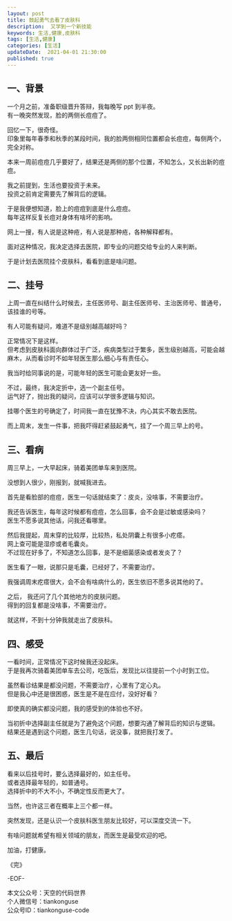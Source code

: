 ```yaml
---   
layout: post  
title: 鼓起勇气去看了皮肤科   
description:  又学到一个新技能          
keywords: 生活,健康,皮肤科  
tags: [生活,健康]    
categories: [生活]  
updateDate:  2021-04-01 21:30:00  
published: true  
---  
```



## 一、背景  


一个月之前，准备职级晋升答辩，我每晚写 ppt 到半夜。  
有一晚突然发现，脸的两侧长痘痘了。  


回忆一下，很奇怪。  
印象里每年春季和秋季的某段时间，我的脸两侧相同位置都会长痘痘，每侧两个，完全对称。   


本来一周前痘痘几乎要好了，结果还是两侧的那个位置，不知怎么，又长出新的痘痘。  


我之前提到，生活也要投资于未来。  
投资之前肯定需要先了解背后的逻辑。  


于是我便想知道，脸上的痘痘到底是什么痘痘。  
每年这样反复长痘对身体有啥坏的影响。  


网上一搜，有人说是这种疮，有人说是那种疮，各种解释都有。  


面对这种情况，我决定选择去医院，即专业的问题交给专业的人来判断。  


于是计划去医院挂个皮肤科，看看到底是啥问题。  


## 二、挂号  


上周一直在纠结什么时候去，主任医师号、副主任医师号、主治医师号、普通号，该挂谁的号等。  


有人可能有疑问，难道不是级别越高越好吗？  


正常情况下是这样。  
但考虑到皮肤科面向群体过于广泛，疾病类型过于繁多，医生级别越高，可能会越麻木，从而看诊时不如年轻医生那么细心与有责任心。  


我当时给同事说的是，可能年轻的医生可能会更友好一些。  


不过，最终，我决定折中，选一个副主任号。  
运气好了，抛出我的疑问，应该可以学很多逻辑与知识。  


挂哪个医生的号确定了，时间我一直在犹豫不决，内心其实不敢去医院。  


而上周末，发生一件事，把我吓得赶紧鼓起勇气，挂了一个周三早上的号。  


## 三、看病


周三早上，一大早起床，骑着美团单车来到医院。  


没想到人很少，刚报到，就喊我进去。  


首先是看脸部的痘痘，医生一句话就结束了：皮炎，没啥事，不需要治疗。  


我还告诉医生，每年这时候都有痘痘，怎么回事，会不会是过敏或感染吗？  
医生不愿多说其他话，问我还看哪里。  


然后我提起，周末穿的比较厚，比较热，私处阴囊上有很多小疙瘩。  
网上查可能是湿疹或者毛囊炎。  
不过现在好多了，不知道怎么回事，是不是细菌感染或者发炎了？  


医生看了一眼，说那只是毛囊，已经好了，不需要治疗。  


我强调周末疙瘩很大，会不会有啥病什么的，医生依旧不愿多说其他的了。  


之后， 我还问了几个其他地方的皮肤问题。  
得到的回复都是没啥事，不需要治疗。  


就这样，不到十分钟我就走出了皮肤科。  


## 四、感受


一看时间，正常情况下这时候我还没起床。  
于是我再次骑着美团单车去公司，吃饭后，发现比以往提前一个小时到工位。  


虽然看诊结果是都没问题，不需要治疗，心里有了定心丸。  
但是我心中还是很困惑，医生是不是在应付，没好好看？  


即使真的确实都没问题，我的感受到的体验也不好。  


当初折中选择副主任就是为了避免这个问题，想要沟通了解背后的知识与逻辑。  
结果还是遇到这个问题，医生几句话，说没事，就把我打发了。  


## 五、最后  


看来以后挂号时，要么选择最好的，如主任号。  
或者选择最年轻的，如普通号。  
选择折中的不大不小，不确定性反而更大了。  


当然，也许这三者在概率上三个都一样。  


突然发现，还是认识一个皮肤科医生朋友比较好，可以深度交流一下。  


有啥问题就希望有相关领域的朋友，而医生是最受欢迎的吧。  


加油，打健康。  


《完》  


-EOF-  



本文公众号：天空的代码世界  
个人微信号：tiankonguse  
公众号ID：tiankonguse-code  
  

